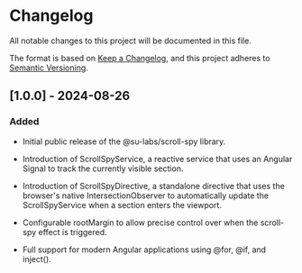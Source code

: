 # Changelog

All notable changes to this project will be documented in this file.

The format is based on [Keep a Changelog](https://keepachangelog.com/en/1.0.0/),
and this project adheres to [Semantic Versioning](https://semver.org/spec/v2.0.0.html).

##	[1.0.0] - 2024-08-26

###	Added

- Initial public release of the @su-labs/scroll-spy library.

- Introduction of ScrollSpyService, a reactive service that uses an Angular Signal to track the currently visible section.

- Introduction of ScrollSpyDirective, a standalone directive that uses the browser's native IntersectionObserver to automatically update the ScrollSpyService when a section enters the viewport.

- Configurable rootMargin to allow precise control over when the scroll-spy effect is triggered.

- Full support for modern Angular applications using @for, @if, and inject().
